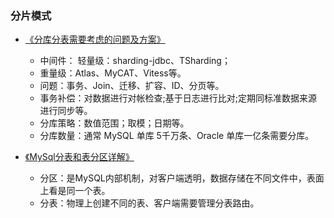 ### 分片模式

* [《分库分表需要考虑的问题及方案》](https://www.jianshu.com/p/32b3e91aa22c)

  * 中间件： 轻量级：sharding-jdbc、TSharding；
  * 重量级：Atlas、MyCAT、Vitess等。
  * 问题：事务、Join、迁移、扩容、ID、分页等。
  * 事务补偿：对数据进行对帐检查;基于日志进行比对;定期同标准数据来源进行同步等。
  * 分库策略：数值范围；取模；日期等。
  * 分库数量：通常 MySQL 单库 5千万条、Oracle 单库一亿条需要分库。

* [《MySql分表和表分区详解》](https://www.2cto.com/database/201503/380348.html)

  * 分区：是MySQL内部机制，对客户端透明，数据存储在不同文件中，表面上看是同一个表。
  * 分表：物理上创建不同的表、客户端需要管理分表路由。



